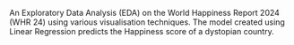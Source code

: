 An Exploratory Data Analysis (EDA) on the World Happiness Report 2024 (WHR 24) using various visualisation techniques. 
The model created using Linear Regression predicts the Happiness score of a dystopian country.
